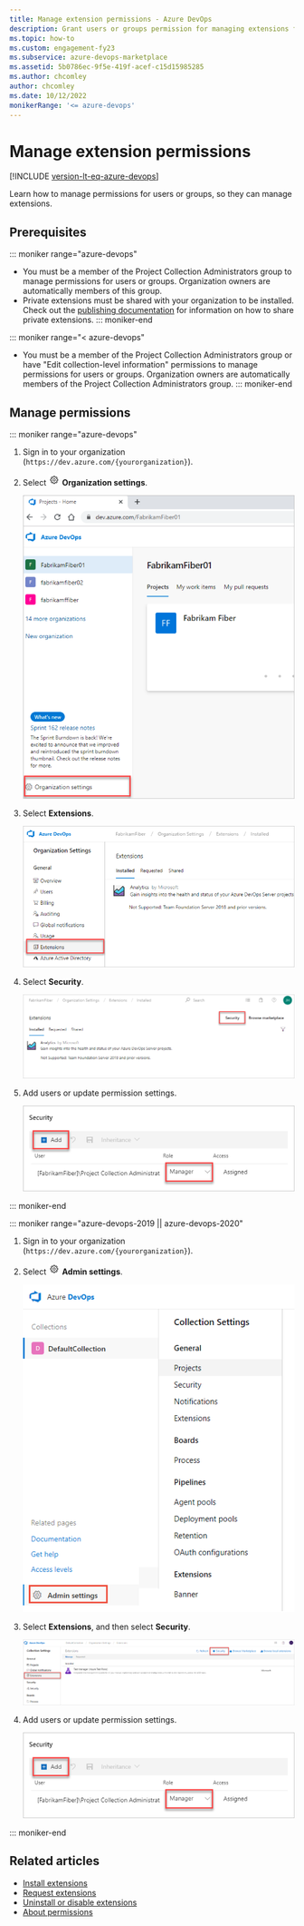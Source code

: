 ```yaml
---
title: Manage extension permissions - Azure DevOps
description: Grant users or groups permission for managing extensions for Azure DevOps.
ms.topic: how-to
ms.custom: engagement-fy23
ms.subservice: azure-devops-marketplace
ms.assetid: 5b0786ec-9f5e-419f-acef-c15d15985285
ms.author: chcomley
author: chcomley
ms.date: 10/12/2022
monikerRange: '<= azure-devops'
---
```


# Manage extension permissions

[!INCLUDE [version-lt-eq-azure-devops](../includes/version-lt-eq-azure-devops.md)]

Learn how to manage permissions for users or groups, so they can manage extensions.

## Prerequisites
::: moniker range="azure-devops"
- You must be a member of the Project Collection Administrators group to manage permissions for users or groups. Organization owners are automatically members of this group.
- Private extensions must be shared with your organization to be installed. Check out the [publishing documentation](../extend/publish/overview.md) for information on how to share private extensions.
::: moniker-end

::: moniker range="< azure-devops"
- You must be a member of the Project Collection Administrators group or have "Edit collection-level information" permissions to manage permissions for users or groups. Organization owners are automatically members of the Project Collection Administrators group.
::: moniker-end

## Manage permissions

::: moniker range="azure-devops"

1. Sign in to your organization (```https://dev.azure.com/{yourorganization}```).
2. Select ![gear icon](../media/icons/gear-icon.png) **Organization settings**.

    ![Open Organization settings](../media/settings/open-admin-settings-vert.png)

3. Select **Extensions**.

    ![Extension settings hub](media/manage-permissions/extensions-settings.png)

4. Select **Security**.

    ![Extension security page](media/manage-permissions/extensions-security-button.png)

5. Add users or update permission settings.

    ![Extension security permission setting](media/manage-permissions/extensions-security.png)

::: moniker-end

::: moniker range="azure-devops-2019 || azure-devops-2020"

1. Sign in to your organization (```https://dev.azure.com/{yourorganization}```).

2. Select ![gear icon](../media/icons/gear-icon.png) **Admin settings**.

    ![Open Admin settings](../media/settings/open-admin-settings-server.png)

3. Select **Extensions**, and then select **Security**.

    ![Select Extensions, and then select Security.](media/select-extensions-and-security.png)

4. Add users or update permission settings.

    ![Extension security](media/manage-permissions/extensions-security.png)

::: moniker-end



## Related articles

- [Install extensions](install-extension.md)
- [Request extensions](request-extensions.md)
- [Uninstall or disable extensions](install-extension.md#uninstall-an-extension)
- [About permissions](../organizations/security/about-permissions.md)
